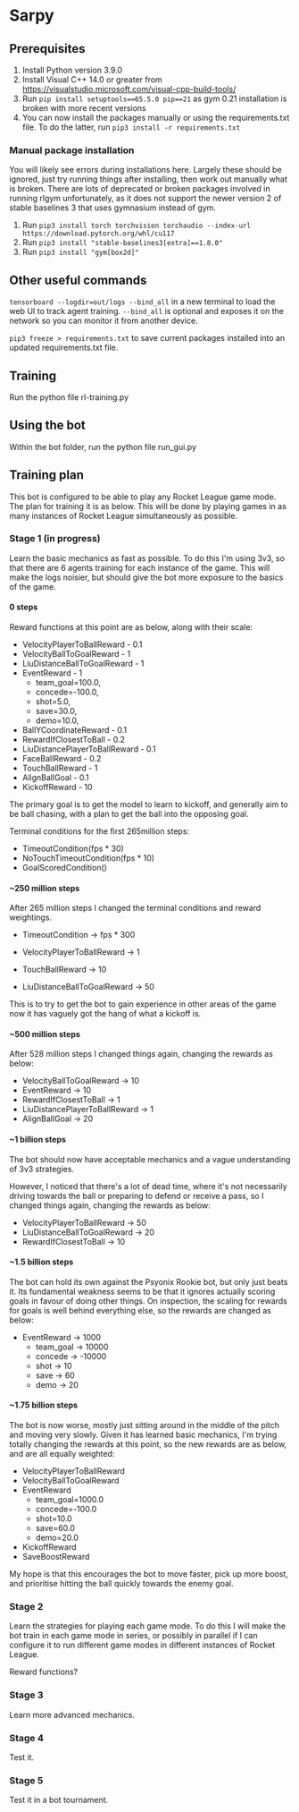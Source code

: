 # Sarpy

## Prerequisites

1. Install Python version 3.9.0
2. Install Visual C++ 14.0 or greater from https://visualstudio.microsoft.com/visual-cpp-build-tools/
3. Run `pip install setuptools==65.5.0 pip==21` as gym 0.21 installation is broken with more recent versions
4. You can now install the packages manually or using the requirements.txt file. To do the latter, run `pip3 install -r requirements.txt`

### Manual package installation

You will likely see errors during installations here. Largely these should be ignored, just try running things after installing, then work out manually what is broken. There are lots of deprecated or broken packages involved in running rlgym unfortunately, as it does not support the newer version 2 of stable baselines 3 that uses gymnasium instead of gym.

1. Run `pip3 install torch torchvision torchaudio --index-url https://download.pytorch.org/whl/cu117`
2. Run `pip3 install "stable-baselines3[extra]==1.8.0"`
3. Run `pip3 install "gym[box2d]"`

## Other useful commands

`tensorboard --logdir=out/logs --bind_all` in a new terminal to load the web UI to track agent training. `--bind_all` is optional and exposes it on the network so you can monitor it from another device.

`pip3 freeze > requirements.txt` to save current packages installed into an updated requirements.txt file.

## Training

Run the python file rl-training.py

## Using the bot

Within the bot folder, run the python file run_gui.py

## Training plan

This bot is configured to be able to play any Rocket League game mode. The plan for training it is as below. This will be done by playing games in as many instances of Rocket League simultaneously as possible.

### Stage 1 (in progress)

Learn the basic mechanics as fast as possible. To do this I'm using 3v3, so that there are 6 agents training for each instance of the game. This will make the logs noisier, but should give the bot more exposure to the basics of the game. 

#### 0 steps

Reward functions at this point are as below, along with their scale:

- VelocityPlayerToBallReward - 0.1
- VelocityBallToGoalReward - 1
- LiuDistanceBallToGoalReward - 1 
- EventReward - 1
    - team_goal=100.0,
    - concede=-100.0,
    - shot=5.0,
    - save=30.0,
    - demo=10.0,
- BallYCoordinateReward - 0.1
- RewardIfClosestToBall - 0.2 
- LiuDistancePlayerToBallReward - 0.1 
- FaceBallReward - 0.2 
- TouchBallReward - 1
- AlignBallGoal - 0.1
- KickoffReward - 10

The primary goal is to get the model to learn to kickoff, and generally aim to be ball chasing, with a plan to get the ball into the opposing goal.

Terminal conditions for the first 265million steps: 

- TimeoutCondition(fps * 30)
- NoTouchTimeoutCondition(fps * 10)
- GoalScoredCondition()

#### ~250 million steps

After 265 million steps I changed the terminal conditions and reward weightings. 

- TimeoutCondition -> fps * 300

- VelocityPlayerToBallReward -> 1
- TouchBallReward -> 10
- LiuDistanceBallToGoalReward -> 50

This is to try to get the bot to gain experience in other areas of the game now it has vaguely got the hang of what a kickoff is.

#### ~500 million steps

After 528 million steps I changed things again, changing the rewards as below: 

- VelocityBallToGoalReward -> 10
- EventReward -> 10
- RewardIfClosestToBall -> 1
- LiuDistancePlayerToBallReward -> 1
- AlignBallGoal -> 20

#### ~1 billion steps

The bot should now have acceptable mechanics and a vague understanding of 3v3 strategies.

However, I noticed that there's a lot of dead time, where it's not necessarily driving towards the ball or preparing to defend or receive a pass, so I changed things again, changing the rewards as below: 

- VelocityPlayerToBallReward -> 50
- LiuDistanceBallToGoalReward -> 20
- RewardIfClosestToBall -> 10

#### ~1.5 billion steps

The bot can hold its own against the Psyonix Rookie bot, but only just beats it. Its fundamental weakness seems to be that it ignores actually scoring goals in favour of doing other things. On inspection, the scaling for rewards for goals is well behind everything else, so the rewards are changed as below: 

- EventReward -> 1000
    - team_goal -> 10000
    - concede -> -10000
    - shot -> 10
    - save -> 60
    - demo -> 20

#### ~1.75 billion steps

The bot is now worse, mostly just sitting around in the middle of the pitch and moving very slowly. Given it has learned basic mechanics, I'm trying totally changing the rewards at this point, so the new rewards are as below, and are all equally weighted: 

- VelocityPlayerToBallReward
- VelocityBallToGoalReward
- EventReward
    - team_goal=1000.0
    - concede=-100.0
    - shot=10.0
    - save=60.0
    - demo=20.0
- KickoffReward
- SaveBoostReward

My hope is that this encourages the bot to move faster, pick up more boost, and prioritise hitting the ball quickly towards the enemy goal.

### Stage 2

Learn the strategies for playing each game mode. To do this I will make the bot train in each game mode in series, or possibly in parallel if I can configure it to run different game modes in different instances of Rocket League. 

Reward functions?

### Stage 3

Learn more advanced mechanics.

### Stage 4

Test it. 

### Stage 5

Test it in a bot tournament.
